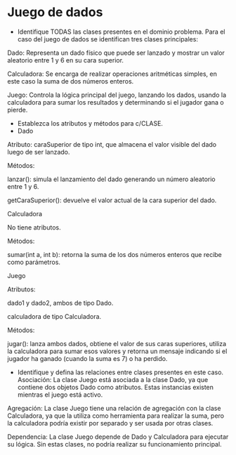 # Juego de dados
- Identifique TODAS las clases presentes en el dominio problema.
Para el caso del juego de dados se identifican tres clases principales:

Dado: Representa un dado físico que puede ser lanzado y mostrar un valor aleatorio entre 1 y 6 en su cara superior.

Calculadora: Se encarga de realizar operaciones aritméticas simples, en este caso la suma de dos números enteros.

Juego: Controla la lógica principal del juego, lanzando los dados, usando la calculadora para sumar los resultados y determinando si el jugador gana o pierde.

- Establezca los atributos y métodos para c/CLASE.
- Dado

Atributo: caraSuperior de tipo int, que almacena el valor visible del dado luego de ser lanzado.

Métodos:

lanzar(): simula el lanzamiento del dado generando un número aleatorio entre 1 y 6.

getCaraSuperior(): devuelve el valor actual de la cara superior del dado.

Calculadora

No tiene atributos.

Métodos:

sumar(int a, int b): retorna la suma de los dos números enteros que recibe como parámetros.

Juego

Atributos:

dado1 y dado2, ambos de tipo Dado.

calculadora de tipo Calculadora.

Métodos:

jugar(): lanza ambos dados, obtiene el valor de sus caras superiores, utiliza la calculadora para sumar esos valores y retorna un mensaje indicando si el jugador ha ganado (cuando la suma es 7) o ha perdido.


- Identifique y defina las relaciones entre clases presentes en este caso.
 Asociación: La clase Juego está asociada a la clase Dado, ya que contiene dos objetos Dado como atributos. Estas instancias existen mientras el juego está activo.

Agregación: La clase Juego tiene una relación de agregación con la clase Calculadora, ya que la utiliza como herramienta para realizar la suma, pero la calculadora podría existir por separado y ser usada por otras clases.

Dependencia: La clase Juego depende de Dado y Calculadora para ejecutar su lógica. Sin estas clases, no podría realizar su funcionamiento principal.

